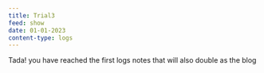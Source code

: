 ```yaml
---
title: Trial3
feed: show
date: 01-01-2023
content-type: logs
---
```


Tada! you have reached the first logs notes that will also double as the blog 

